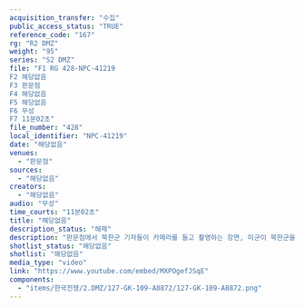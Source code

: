```yaml
---
acquisition_transfer: "수집"
public_access_status: "TRUE"
reference_code: "167"
rg: "R2 DMZ"
weight: "95"
series: "S2 DMZ"
file: "F1 RG 428-NPC-41219
F2 해당없음 
F3 판문점 
F4 해당없음 
F5 해당없음
F6 무성 
F7 11분02초"
file_number: "428"
local_identifier: "NPC-41219"
date: "해당없음"
venues: 
  - "판문점"
sources: 
  - "해당없음"
creators: 
  - "해당없음"
audio: "무성"
time_courts: "11분02초"
title: "해당없음"
description_status: "해제"
description: "판문점에서 북한군 기자들이 카메라를 들고 촬영하는 장면, 미군이 북한군을 촬영하는 장면이 나온다. 회의장 안을 촬영하는 북한과 미군들이 보이고, 판문각과 이동하는 북한군 모습 등이 이어진다. 전시된 각종 탄창과 총 등이 나온다."
shotlist_status: "해당없음"
shotlist: "해당없음"
media_type: "video"
link: "https://www.youtube.com/embed/MXPOgefJSqE"
components: 
  - "items/한국전쟁/2.DMZ/127-GK-109-A8872/127-GK-109-A8872.png"
---
```

